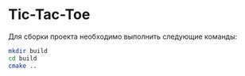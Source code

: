# Tic-Tac-Toe

Для сборки проекта необходимо выполнить следующие команды:

```bash
mkdir build
cd build
cmake ..
```
